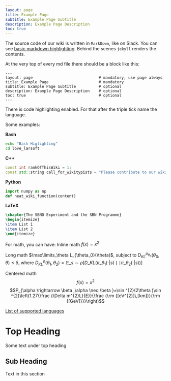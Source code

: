 ```yaml
---
layout: page
title: Example Page
subtitle: Example Page Subtitle
description: Example Page Description
toc: true
---
```



The source code of our wiki is written in `MarkDown`, like on Slack. You can see [basic markdown highlighting](https://www.markdownguide.org/basic-syntax/). 
Behind the scenes `jekyll` renders the contents.

At the very top of every md file there should be a block like this:

```
---
layout: page                             # mandatory, use page always
title: Example Page                      # mandatory
subtitle: Example Page Subtitle          # optional
description: Example Page Description    # optional
toc: true                                # optional
---
```

There is code highlighting enabled. For that after the triple tick name the language. 

Some examples:


**Bash**
```bash
echo "Bash Higlighting"
cd love_larsoft
```

**C++**
```c++
const int rankOfThisWiki = 1;
const std::string call_for_wikitypists = "Please contribute to our wiki";
```

**Python**
```python
import numpy as np
def neat_wiki_function(content)
```

**LaTeX**
```latex
\chapter{The SBND Experiment and the SBN Programme}
\begin{itemize}
\item List 1
\item List 2
\end{itemize}
```

For math, you can have: Inline math $f(x)=x^2$

Long math $\max\limits_\theta L_{\theta_0}(\theta)$, subject to $D_{KL}^{\rho_{\theta_0}}(\theta_0,\theta)\le\delta$, where $D_{KL}^\rho(\theta_1,\theta_2)=\mathbb{E}\_{s\sim\rho}[D\_{KL}(\pi\_{\theta_1}(\cdot\vert s)\mid\mid\pi\_{\theta_2}(\cdot\vert s))]$

Centered math
$$f(x)=x^2$$
$$P_{\alpha \rightarrow \beta ,\alpha \neq \beta }=\sin ^{2}(2\theta )\sin ^{2}\left(1.27{\frac {\Delta m^{2}L}{E}}{\frac {\rm {[eV^{2}]\,[km]}}{\rm {[GeV]}}}\right)$$

[List of supported languages](https://github.com/rouge-ruby/rouge/wiki/List-of-supported-languages-and-lexers)



# Top Heading 

Some text under top heading

## Sub Heading

Text in this section
